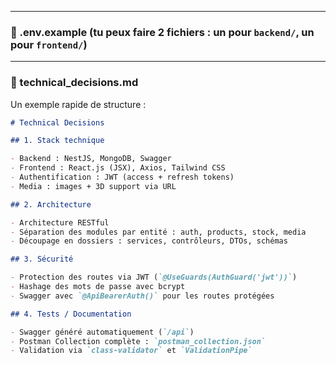 
---

### 📄 .env.example (tu peux faire 2 fichiers : un pour `backend/`, un pour `frontend/`)

---

### 📄 technical_decisions.md

Un exemple rapide de structure :

```md
# Technical Decisions

## 1. Stack technique

- Backend : NestJS, MongoDB, Swagger
- Frontend : React.js (JSX), Axios, Tailwind CSS
- Authentification : JWT (access + refresh tokens)
- Media : images + 3D support via URL

## 2. Architecture

- Architecture RESTful
- Séparation des modules par entité : auth, products, stock, media
- Découpage en dossiers : services, contrôleurs, DTOs, schémas

## 3. Sécurité

- Protection des routes via JWT (`@UseGuards(AuthGuard('jwt'))`)
- Hashage des mots de passe avec bcrypt
- Swagger avec `@ApiBearerAuth()` pour les routes protégées

## 4. Tests / Documentation

- Swagger généré automatiquement (`/api`)
- Postman Collection complète : `postman_collection.json`
- Validation via `class-validator` et `ValidationPipe`
